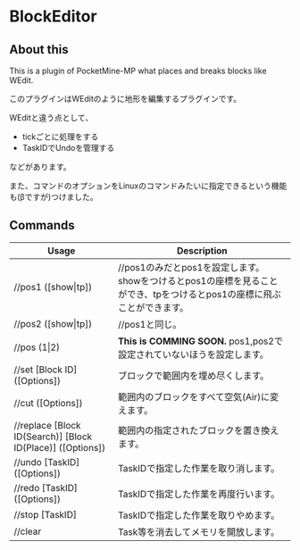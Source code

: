 # BlockEditor

## About this

This is a plugin of PocketMine-MP what places and breaks blocks like WEdit.

このプラグインはWEditのように地形を編集するプラグインです。

WEditと違う点として、

- tickごとに処理をする
- TaskIDでUndoを管理する  

などがあります。

また、コマンドのオプションをLinuxのコマンドみたいに指定できるという機能も(βですが)つけました。


## Commands

|Usage|Description|
|---|---|
|//pos1 ([show\|tp])|//pos1のみだとpos1を設定します。showをつけるとpos1の座標を見ることができ、tpをつけるとpos1の座標に飛ぶことができます。
|//pos2 ([show\|tp])|//pos1と同じ。
|//pos (1\|2)|**This is COMMING SOON.** pos1,pos2で設定されていないほうを設定します。
|//set [Block ID] \([Options])|ブロックで範囲内を埋め尽くします。
|//cut ([Options])|範囲内のブロックをすべて空気(Air)に変えます。
|//replace [Block ID(Search)] [Block ID(Place)] \([Options])|範囲内の指定されたブロックを置き換えます。
|//undo [TaskID] \([Options])|TaskIDで指定した作業を取り消します。
|//redo [TaskID] \([Options])|TaskIDで指定した作業を再度行います。
|//stop [TaskID]|TaskIDで指定した作業を取りやめます。
|//clear|Task等を消去してメモリを開放します。